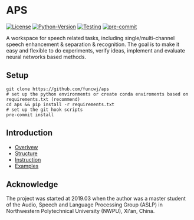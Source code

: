 # APS

[![License](https://img.shields.io/badge/License-Apache%202.0-brightgreen.svg)](https://opensource.org/licenses/Apache-2.0)
[![Python-Version](https://img.shields.io/badge/Python-3.7%7C3.8-brightgreen)](https://github.com/funcwj/aps)
[![Testing](https://github.com/funcwj/aps/workflows/Unit%20Testing/badge.svg)](https://github.com/funcwj/aps/workflows/Unit%20Testing/badge.svg)
[![pre-commit](https://img.shields.io/badge/pre--commit-enabled-brightgreen?logo=pre-commit&logoColor=white)](https://github.com/pre-commit/pre-commit)


A workspace for speech related tasks, including single/multi-channel speech enhancement & separation & recognition. The goal is to make it easy and flexible to do experiments, verify ideas, implement and evaluate neural networks based methods.

## Setup

```shell
git clone https://github.com/funcwj/aps
# set up the python environments or create conda enviroments based on requirements.txt (recommend)
cd aps && pip install -r requirements.txt
# set up the git hook scripts
pre-commit install
```

## Introduction

* [Overivew](doc/overview.md)
* [Structure](doc/code.md)
* [Instruction](doc/instruction.md)
* [Examples](examples)

## Acknowledge

The project was started at 2019.03 when the author was a master student of the Audio, Speech and Language Processing Group (ASLP) in Northwestern Polytechnical University (NWPU), Xi'an, China.

